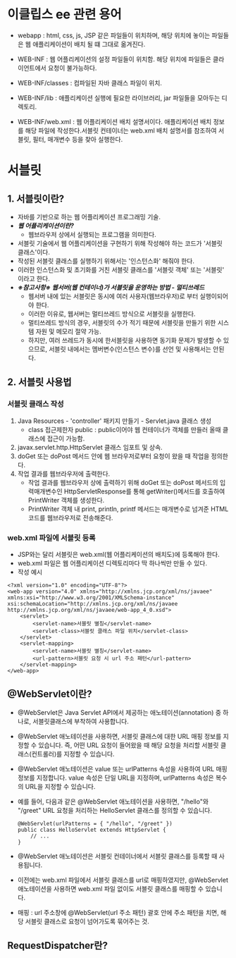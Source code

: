 # 이클립스 ee 관련 용어
- webapp : html, css, js, JSP 같은 파일들이 위치하며, 해당 위치에 놓이는 파일들은 웹 애플리케이션이 배치 될 떄 그대로 옮겨진다.

- WEB-INF : 웹 어플리케이션의 설정 파일들이 위치함. 해당 위치에 파일들은 클라이언트에서 요청이 불가능하다.

- WEB-INF/classes : 컴파일된 자바 클래스 파일이 위치.

- WEB-INF/lib : 애플리케이션 실행에 필요한 라이브러리, jar 파일들을 모아두는 디렉토리.

- WEB-INF/web.xml : 웹 어플리케이션 배치 설명서이다. 애플리케이션 배치 정보를 해당 파일에 작성한다.서블릿 컨테이너는 web.xml 배치 설명서를 참조하여 서블릿, 필터, 매개변수 등을 찾아 실행한다.

# 서블릿
## 1. 서블릿이란?
- 자바를 기반으로 하는 웹 어플리케이션 프로그래밍 기술. 
- ***웹 어플리케이션이란?***
    - 웹브라우저 상에서 실행되는 프로그램을 의미한다.
- 서블릿 기술에서 웹 어플리케이션을 구현하기 위해 작성해야 하는 코드가 '서블릿 클래스'이다.
- 작성된 서블릿 클래스를 실행하기 위해서는 '인스턴스화' 해줘야 한다.
- 이러한 인스턴스화 및 초기화를 거친 서블릿 클래스를 '서블릿 객체' 또는 '서블릿' 이라고 한다.
- ***※참고사항※ 웹서버(웹 컨테이너)가 서블릿을 운영하는 방법 - 멀티쓰레드***  
    - 웹서버 내에 있는 서블릿은 동시에 여러 사용자(웹브라우저)로 부터 실행이되어야 한다.
    - 이러한 이유로, 웹서버는 멀티쓰레드 방식으로 서블릿을 실행한다.
    - 멀티쓰레드 방식의 경우, 서블릿의 수가 적기 때문에 서블릿을 만들기 위한 시스템 자원 및 메모리 절약 가능.
    - 하지만, 여러 쓰레드가 동시에 한서블릿을 사용하면 동기화 문제가 발생할 수 있으므로, 서블릿 내에서는 멤버변수(인스턴스 변수)를 선언 및 사용해서는 안된다.

## 2. 서블릿 사용법
### 서블릿 클래스 작성
1. Java Resources - 'controller' 패키지 만들기 - Servlet.java 클래스 생성
    - class 접근제한자 public : public이어야 웹 컨테이너가 객체를 만들러 올때 클래스에 접근이 가능함.
2. javax.servlet.http.HttpServlet 클래스 임포트 및 상속.
3. doGet 또는 doPost 메서드 안에 웹 브라우저로부터 요청이 왔을 때 작업을 정의한다.
4. 작업 결과를 웹브라우저에 출력한다.
    - 작업 결과를 웹브라우저 상에 출력하기 위해 doGet 또는 doPost 메서드의 입력매개변수인 HttpServletResponse를 통해 getWriter()메서드를 호출하여 PrintWriter 객체를 생성한다.
    - PrintWriter 객체 내 print, println, printf 메서드는 매개변수로 넘겨준 HTML 코드를 웹브라우저로 전송해준다.
### web.xml 파일에 서블릿 등록
- JSP와는 달리 서블릿은 web.xml(웹 어플리케이션의 배치도)에 등록해야 한다.
- web.xml 파일은 웹 어플리케이션 디렉토리마다 딱 하나씩만 만들 수 있다.
- 작성 예시
```
<?xml version="1.0" encoding="UTF-8"?>
<web-app version="4.0" xmlns="http://xmlns.jcp.org/xml/ns/javaee" xmlns:xsi="http://www.w3.org/2001/XMLSchema-instance" xsi:schemaLocation="http://xmlns.jcp.org/xml/ns/javaee                       http://xmlns.jcp.org/xml/ns/javaee/web-app_4_0.xsd">
	<servlet>
		<servlet-name>서블릿 별칭</servlet-name>
		<servlet-class>서블릿 클래스 파일 위치</servlet-class>
	</servlet>
	<servlet-mapping>
		<servlet-name>서블릿 별칭</servlet-name>
		<url-pattern>서블릿 요청 시 url 주소 패턴</url-pattern>
	</servlet-mapping>
</web-app>
```

## @WebServlet이란?
- @WebServlet은 Java Servlet API에서 제공하는 애노테이션(annotation) 중 하나로, 서블릿클래스에 부착하여 사용합니다.

- @WebServlet 애노테이션을 사용하면, 서블릿 클래스에 대한 URL 매핑 정보를 지정할 수 있습니다. 즉, 어떤 URL 요청이 들어왔을 때 해당 요청을 처리할 서블릿 클래스(컨트롤러)를 지정할 수 있습니다.

- @WebServlet 애노테이션은 value 또는 urlPatterns 속성을 사용하여 URL 매핑 정보를 지정합니다. value 속성은 단일 URL을 지정하며, urlPatterns 속성은 복수의 URL을 지정할 수 있습니다.

- 예를 들어, 다음과 같은 @WebServlet 애노테이션을 사용하면, "/hello"와 "/greet" URL 요청을 처리하는 HelloServlet 클래스를 정의할 수 있습니다.
    ```
    @WebServlet(urlPatterns = { "/hello", "/greet" })
    public class HelloServlet extends HttpServlet {
        // ...
    }
    ```
- @WebServlet 애노테이션은 서블릿 컨테이너에서 서블릿 클래스를 등록할 때 사용됩니다.
- 이전에는 web.xml 파일에서 서블릿 클래스를 url로 매핑하였지만, @WebServlet 애노테이션을 사용하면 web.xml 파일 없이도 서블릿 클래스를 매핑할 수 있습니다.
- 매핑 : url 주소창에 @WebServlet(url 주소 패턴) 괄호 안에 주소 패턴을 치면, 해당 서블릿 클래스로 요청이 넘어가도록 묶어주는 것.

## RequestDispatcher란?
